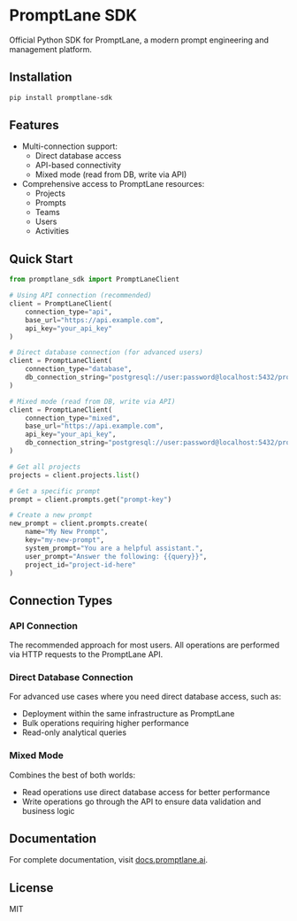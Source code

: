# PromptLane SDK

Official Python SDK for PromptLane, a modern prompt engineering and management platform.

## Installation

```bash
pip install promptlane-sdk
```

## Features

- Multi-connection support:
  - Direct database access
  - API-based connectivity
  - Mixed mode (read from DB, write via API)
- Comprehensive access to PromptLane resources:
  - Projects
  - Prompts
  - Teams
  - Users
  - Activities

## Quick Start

```python
from promptlane_sdk import PromptLaneClient

# Using API connection (recommended)
client = PromptLaneClient(
    connection_type="api",
    base_url="https://api.example.com",
    api_key="your_api_key"
)

# Direct database connection (for advanced users)
client = PromptLaneClient(
    connection_type="database",
    db_connection_string="postgresql://user:password@localhost:5432/promptlane"
)

# Mixed mode (read from DB, write via API)
client = PromptLaneClient(
    connection_type="mixed",
    base_url="https://api.example.com",
    api_key="your_api_key",
    db_connection_string="postgresql://user:password@localhost:5432/promptlane"
)

# Get all projects
projects = client.projects.list()

# Get a specific prompt
prompt = client.prompts.get("prompt-key")

# Create a new prompt
new_prompt = client.prompts.create(
    name="My New Prompt",
    key="my-new-prompt",
    system_prompt="You are a helpful assistant.",
    user_prompt="Answer the following: {{query}}",
    project_id="project-id-here"
)
```

## Connection Types

### API Connection

The recommended approach for most users. All operations are performed via HTTP requests to the PromptLane API.

### Direct Database Connection

For advanced use cases where you need direct database access, such as:
- Deployment within the same infrastructure as PromptLane
- Bulk operations requiring higher performance
- Read-only analytical queries

### Mixed Mode

Combines the best of both worlds:
- Read operations use direct database access for better performance
- Write operations go through the API to ensure data validation and business logic

## Documentation

For complete documentation, visit [docs.promptlane.ai](https://docs.promptlane.ai).

## License

MIT 